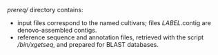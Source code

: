 *prereq/* directory contains:
* input files correspond to the named cultivars; files *LABEL*.contig are denovo-assembled contigs. 
* reference sequence and annotation files, retrieved with the script */bin/xgetseq*, and prepared for BLAST databases.
